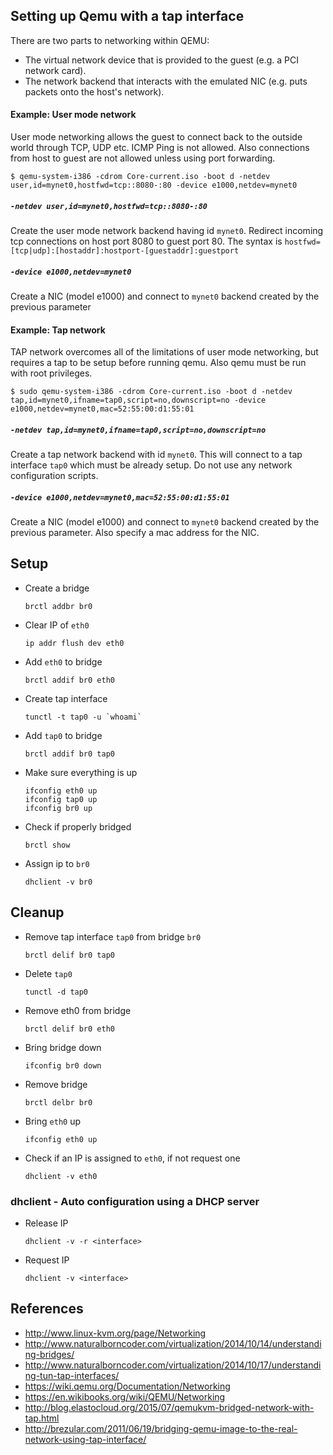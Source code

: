 <script src="https://gist.github.com/extremecoders-re/e8fd8a67a515fee0c873dcafc81d811c.js"></script>

## Setting up Qemu with a tap interface

There are two parts to networking within QEMU:

- The virtual network device that is provided to the guest (e.g. a PCI network card).
- The network backend that interacts with the emulated NIC (e.g. puts packets onto the host's network).


#### Example: User mode network

User mode networking allows the guest to connect back to the outside world through TCP, UDP etc. ICMP Ping is not allowed. Also connections from host to guest are not allowed unless using port forwarding.

```
$ qemu-system-i386 -cdrom Core-current.iso -boot d -netdev user,id=mynet0,hostfwd=tcp::8080-:80 -device e1000,netdev=mynet0
```

##### `-netdev user,id=mynet0,hostfwd=tcp::8080-:80`
Create the user mode network backend having id `mynet0`.
Redirect incoming tcp connections on host port 8080 to guest port 80. The syntax is `hostfwd=[tcp|udp]:[hostaddr]:hostport-[guestaddr]:guestport`

##### `-device e1000,netdev=mynet0`
Create a NIC (model e1000) and connect to `mynet0` backend created by the previous parameter


#### Example: Tap network

TAP network overcomes all of the limitations of user mode networking, but requires a tap to be setup before running qemu. Also qemu must be run with root privileges.

```
$ sudo qemu-system-i386 -cdrom Core-current.iso -boot d -netdev tap,id=mynet0,ifname=tap0,script=no,downscript=no -device e1000,netdev=mynet0,mac=52:55:00:d1:55:01
```

##### `-netdev tap,id=mynet0,ifname=tap0,script=no,downscript=no`
Create a tap network backend with id `mynet0`. This will connect to a tap interface `tap0` which must be already setup. Do not use any network configuration scripts.

##### `-device e1000,netdev=mynet0,mac=52:55:00:d1:55:01`
Create a NIC (model e1000) and connect to `mynet0` backend created by the previous parameter. Also specify a mac address for the NIC.


## Setup

- Create a bridge
	```
	brctl addbr br0
	```
    
- Clear IP of `eth0`
	```
	ip addr flush dev eth0
	```

- Add `eth0` to bridge
	```
    brctl addif br0 eth0
    ```
    
- Create tap interface
	```
    tunctl -t tap0 -u `whoami`
    ```

- Add `tap0` to bridge
	```
    brctl addif br0 tap0
    ```
    
- Make sure everything is up
	```
    ifconfig eth0 up
    ifconfig tap0 up
    ifconfig br0 up
    ```

- Check if properly bridged
	```
    brctl show
    ```

- Assign ip to `br0`
	```
	dhclient -v br0
    ```


## Cleanup


- Remove tap interface `tap0` from bridge `br0`
  ```
  brctl delif br0 tap0
  ```

- Delete `tap0`
  ```
  tunctl -d tap0
  ```

- Remove eth0 from bridge
  ```
  brctl delif br0 eth0
  ```
  
- Bring bridge down
  ```
  ifconfig br0 down
  ```

- Remove bridge
  ```
  brctl delbr br0
  ```
  
- Bring `eth0` up  
  ```
  ifconfig eth0 up
  ```

- Check if an IP is assigned to `eth0`, if not request one
  ```
  dhclient -v eth0
  ```

### dhclient - Auto configuration using a DHCP server

- Release IP
  ```
  dhclient -v -r <interface>
  ```

- Request IP
  ```
  dhclient -v <interface>
  ```
  
## References
 
 - http://www.linux-kvm.org/page/Networking
 - http://www.naturalborncoder.com/virtualization/2014/10/14/understanding-bridges/
 - http://www.naturalborncoder.com/virtualization/2014/10/17/understanding-tun-tap-interfaces/
 - https://wiki.qemu.org/Documentation/Networking
 - https://en.wikibooks.org/wiki/QEMU/Networking
 - http://blog.elastocloud.org/2015/07/qemukvm-bridged-network-with-tap.html
 - http://brezular.com/2011/06/19/bridging-qemu-image-to-the-real-network-using-tap-interface/

